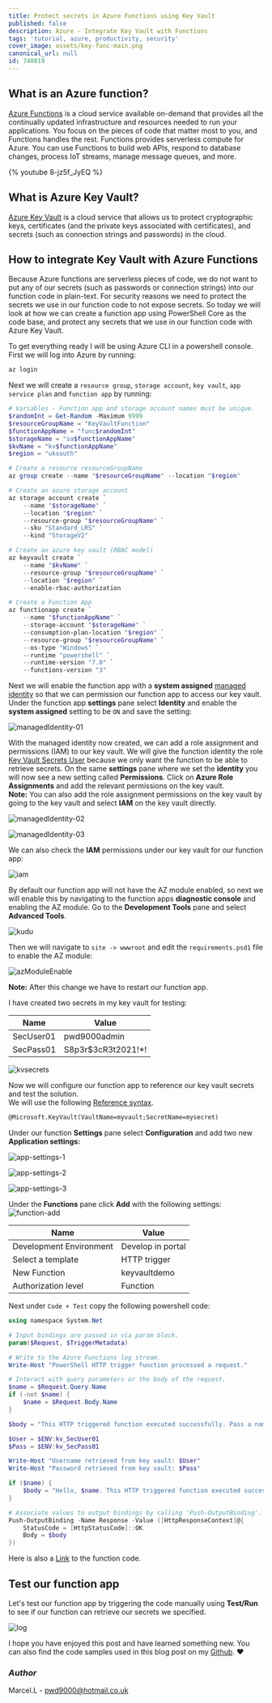 ```yaml
---
title: Protect secrets in Azure Functions using Key Vault
published: false
description: Azure - Integrate Key Vault with Functions
tags: 'tutorial, azure, productivity, security'
cover_image: assets/key-func-main.png
canonical_url: null
id: 740019
---
```


## What is an Azure function?

[Azure Functions](https://docs.microsoft.com/en-us/azure/azure-functions/functions-overview) is a cloud service available on-demand that provides all the continually updated infrastructure and resources needed to run your applications. You focus on the pieces of code that matter most to you, and Functions handles the rest. Functions provides serverless compute for Azure. You can use Functions to build web APIs, respond to database changes, process IoT streams, manage message queues, and more.

{% youtube 8-jz5f_JyEQ %}

## What is Azure Key Vault?

[Azure Key Vault](https://docs.microsoft.com/en-us/azure/key-vault/general/overview) is a cloud service that allows us to protect cryptographic keys, certificates (and the private keys associated with certificates), and secrets (such as connection strings and passwords) in the cloud.

## How to integrate Key Vault with Azure Functions

Because Azure functions are serverless pieces of code, we do not want to put any of our secrets (such as passwords or connection strings) into our function code in plain-text. For security reasons we need to protect the secrets we use in our function code to not expose secrets. So today we will look at how we can create a function app using PowerShell Core as the code base, and protect any secrets that we use in our function code with Azure Key Vault.  

To get everything ready I will be using Azure CLI in a powershell console. First we will log into Azure by running:

```powershell
az login
```

Next we will create a `resource group`, `storage account`, `key vault`, `app service plan` and `function app` by running:

```powershell
# Variables - Function app and storage account names must be unique.
$randomInt = Get-Random -Maximum 9999
$resourceGroupName = "KeyVaultFunction"
$functionAppName = "func$randomInt"
$storageName = "sa$functionAppName"
$kvName = "kv$functionAppName"
$region = "uksouth"

# Create a resource resourceGroupName
az group create --name "$resourceGroupName" --location "$region"

# Create an azure storage account
az storage account create `
    --name "$storageName" `
    --location "$region" `
    --resource-group "$resourceGroupName" `
    --sku "Standard_LRS" `
    --kind "StorageV2"

# Create an azure key vault (RBAC model)
az keyvault create `
    --name "$kvName" `
    --resource-group "$resourceGroupName" `
    --location "$region" `
    --enable-rbac-authorization

# Create a Function App
az functionapp create `
    --name "$functionAppName" `
    --storage-account "$storageName" `
    --consumption-plan-location "$region" `
    --resource-group "$resourceGroupName" `
    --os-type "Windows" `
    --runtime "powershell" `
    --runtime-version "7.0" `
    --functions-version "3"
```

Next we will enable the function app with a **system assigned** [managed identity](https://docs.microsoft.com/en-us/azure/active-directory/managed-identities-azure-resources/overview) so that we can permission our function app to access our key vault. Under the function app **settings** pane select **Identity** and enable the **system assigned** setting to be `ON` and save the setting:

![managedIdentity-01](./assets/managedIdentity-01.png)

With the managed identity now created, we can add a role assignment and permissions (IAM) to our key vault. We will give the function identity the role [Key Vault Secrets User](https://docs.microsoft.com/en-us/azure/role-based-access-control/built-in-roles#key-vault-secrets-user) because we only want the function to be able to retrieve secrets. On the same **settings** pane where we set the **identity** you will now see a new setting called **Permissions**. Click on **Azure Role Assignments** and add the relevant permissions on the key vault.  
**Note:** You can also add the role assignment permissions on the key vault by going to the key vault and select **IAM** on the key vault directly.

![managedIdentity-02](./assets/managedIdentity-02.png)

![managedIdentity-03](./assets/managedIdentity-03.png)

We can also check the **IAM** permissions under our key vault for our function app:

![iam](./assets/iam.png)

By default our function app will not have the AZ module enabled, so next we will enable this by navigating to the function apps **diagnostic console** and enabling the AZ module. Go to the **Development Tools** pane and select **Advanced Tools**.

![kudu](./assets/kudu-01.png)

Then we will navigate to `site -> wwwroot` and edit the `requirements.psd1` file to enable the AZ module:

![azModuleEnable](./assets/azModuleEnable.gif)

**Note:** After this change we have to restart our function app.

I have created two secrets in my key vault for testing:

| Name       | Value               |
| ---------- | ------------------- |
| SecUser01  | pwd9000admin        |
| SecPass01  | S8p3r$3cR3t2021!*!  |

![kvsecrets](./assets/kvsecrets.png)

Now we will configure our function app to reference our key vault secrets and test the solution.  
We will use the following [Reference syntax](https://docs.microsoft.com/en-us/azure/app-service/app-service-key-vault-references#reference-syntax).  

```txt
@Microsoft.KeyVault(VaultName=myvault;SecretName=mysecret)
```

Under our function **Settings** pane select **Configuration** and add two new **Application settings:**

![app-settings-1](./assets/app-settings-1.png)

![app-settings-2](./assets/app-settings-2.png)

![app-settings-3](./assets/app-settings-3.png)

Under the **Functions** pane click **Add** with the following settings:
![function-add](./assets/function-add.png)

| Name                    | Value               |
| ----------------------- | ------------------- |
| Development Environment | Develop in portal   |
| Select a template       | HTTP trigger        |
| New Function            | keyvaultdemo        |
| Authorization level     | Function            |

Next under `Code + Test` copy the following powershell code:

```powershell
using namespace System.Net

# Input bindings are passed in via param block.
param($Request, $TriggerMetadata)

# Write to the Azure Functions log stream.
Write-Host "PowerShell HTTP trigger function processed a request."

# Interact with query parameters or the body of the request.
$name = $Request.Query.Name
if (-not $name) {
    $name = $Request.Body.Name
}

$body = "This HTTP triggered function executed successfully. Pass a name in the query string or in the request body for a personalized response."

$User = $ENV:kv_SecUser01
$Pass = $ENV:kv_SecPass01

Write-Host "Username retrieved from key vault: $User"
Write-Host "Password retrieved from key vault: $Pass"

if ($name) {
    $body = "Hello, $name. This HTTP triggered function executed successfully."
}

# Associate values to output bindings by calling 'Push-OutputBinding'.
Push-OutputBinding -Name Response -Value ([HttpResponseContext]@{
    StatusCode = [HttpStatusCode]::OK
    Body = $body
})
```

Here is also a [Link](https://github.com/Pwd9000-ML/blog-devto/tree/master/posts/Azure-KeyVault-Function-Integrate/code/function.ps1) to the function code.  

## Test our function app

Let's test our function app by triggering the code manually using **Test/Run** to see if our function can retrieve our secrets we specified.

![log](./assets/log-01.png)

I hope you have enjoyed this post and have learned something new. You can also find the code samples used in this blog post on my [Github](https://github.com/Pwd9000-ML/blog-devto/tree/master/posts/Azure-KeyVault-Function-Integrate/code). :heart:

### _Author_

Marcel.L - pwd9000@hotmail.co.uk
